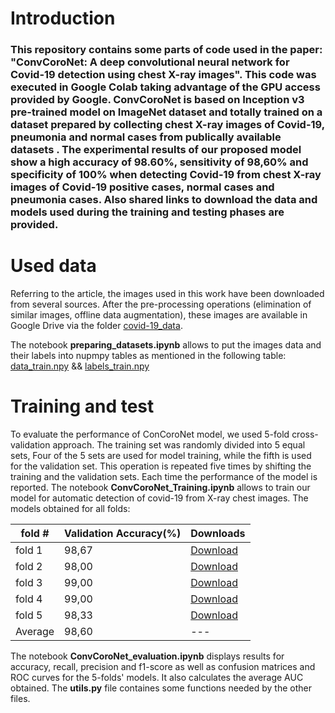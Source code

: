 # Introduction
### This repository contains some parts of code used in the paper: "ConvCoroNet: A deep convolutional neural network for Covid-19 detection using chest X-ray images". This code was executed in Google Colab taking advantage of the GPU access provided by Google.  ConvCoroNet is based on Inception v3 pre-trained model on ImageNet dataset and totally trained on a dataset prepared by collecting chest X-ray images of Covid-19, pneumonia and normal cases from publically available datasets . The experimental results of our proposed model show a high accuracy of 98.60%, sensitivity of 98,60% and specificity of 100% when detecting Covid-19 from chest X-ray images of Covid-19 positive cases, normal cases and pneumonia cases. Also shared links to download the data and models used during the training and testing phases are provided. 

# Used data
Referring to the article, the images used in this work have been downloaded from several sources. After the pre-processing operations (elimination of similar images, offline data augmentation), these images are available in Google Drive via the folder [covid-19_data](https://drive.google.com/drive/folders/1yfGRIyKvRRjcM6kcWfAMvB4kaq3wyQeB?usp=sharing). 

The notebook __preparing_datasets.ipynb__ allows to put the images data and their labels into nupmpy tables as mentioned in the following table: [data_train.npy](https://drive.google.com/file/d/1k-2eDTI0UZWvoFr-CmQ6VAYKGT0LZQhI/view?usp=sharing)  &&  [labels_train.npy](https://drive.google.com/file/d/1k-Uhkh2gYogsTiReG373aZRnQiqWok03/view?usp=sharing)

# Training and test
To evaluate the performance of ConCoroNet model, we used 5-fold cross-validation approach. The training set was randomly divided into 5 equal sets, Four of the 5 sets are used for model training, while the fifth is used for the validation set. This operation is repeated five times by shifting the training and the validation sets. Each time the performance of the model is reported. The notebook __ConvCoroNet_Training.ipynb__ allows to train our model for automatic detection of covid-19 from X-ray chest images. The models obtained for all folds: 

| fold #         | Validation Accuracy(%) | Downloads     |
|----------------|------------------------|---------------|
| fold 1          |        98,67           | [Download](https://drive.google.com/file/d/1-1eIXxQkIlnGNoUdbyBpJxsB3poE7nj0/view?usp=sharing) |
| fold 2    |        98,00           | [Download](https://drive.google.com/file/d/1-EKaLLUJQszgcgsKAqRnnNKbC5_A3c1g/view?usp=sharing) |
| fold 3          |        99,00           | [Download](https://drive.google.com/file/d/1-V2dWoS9E9e4ZCJZgQbbOP4Ro3pBisqj/view?usp=sharing) |
| fold 4       |        99,00           | [Download](https://drive.google.com/file/d/1-nPmhL_ZzsvxthrxE1D7gxPjPD1X7I7v/view?usp=sharing) |
| fold 5       |        98,33           | [Download](https://drive.google.com/file/d/102uSaE2s4C27E0n03AypBsafw-lr_tqo/view?usp=sharing) |
| Average       |        98,60           | --- |      
 
The notebook __ConvCoroNet_evaluation.ipynb__ displays results for accuracy, recall, precision and f1-score as well as confusion matrices and ROC curves for the 5-folds' models. It also calculates the average AUC obtained.
The __utils.py__ file containes some functions needed by the other files. 